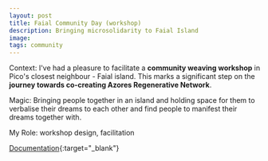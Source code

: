 ```yaml
---
layout: post
title: Faial Community Day (workshop)
description: Bringing microsolidarity to Faial Island
image:
tags: community
---
```


Context: I've had a pleasure to facilitate a **community weaving workshop** in Pico's closest neighbour - Faial island. This marks a significant step on the **journey towards co-creating Azores Regenerative Network**.

Magic: Bringing people together in an island and holding space for them to verbalise their dreams to each other and find people to manifest their dreams together with.

My Role: workshop design, facilitation

[Documentation](https://pico.microsolidarity.cc/articles/faial-community-day){:target="_blank"} 